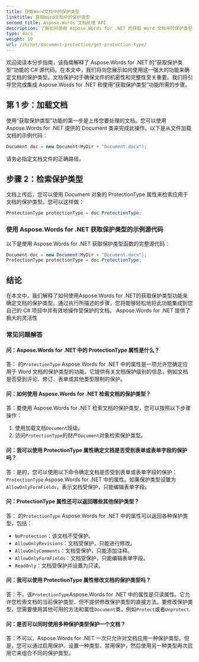 ```yaml
---
title: 获取Word文档中的保护类型
linktitle: 获取Word文档中的保护类型
second_title: Aspose.Words 文档处理 API
description: 了解如何使用 Aspose.Words for .NET 的获取 Word 文档中的保护类型功能来确定文档的保护类型。
type: docs
weight: 10
url: /zh/net/document-protection/get-protection-type/
---
```

欢迎阅读本分步指南，该指南解释了 Aspose.Words for .NET 的“获取保护类型”功能的 C# 源代码。在本文中，我们将向您展示如何使用这一强大的功能来确定文档的保护类型。文档保护对于确保文件的机密性和完整性至关重要。我们将引导您完成集成 Aspose.Words for .NET 和使用“获取保护类型”功能所需的步骤。

## 第 1 步：加载文档

使用“获取保护类型”功能的第一步是上传您要处理的文档。您可以使用 Aspose.Words for .NET 提供的 Document 类来完成此操作。以下是从文件加载文档的示例代码：

```csharp
Document doc = new Document(MyDir + "Document.docx");
```

请务必指定文档文件的正确路径。

## 步骤 2：检索保护类型

文档上传后，您可以使用 Document 对象的 ProtectionType 属性来检索应用于文档的保护类型。您可以这样做：

```csharp
ProtectionType protectionType = doc.ProtectionType;
```

### 使用 Aspose.Words for .NET 获取保护类型的示例源代码

以下是使用 Aspose.Words for .NET 获取保护类型函数的完整源代码：

```csharp
Document doc = new Document(MyDir + "Document.docx");
ProtectionType protectionType = doc.ProtectionType;
```

## 结论

在本文中，我们解释了如何使用Aspose.Words for .NET的获取保护类型功能来确定文档的保护类型。通过执行所描述的步骤，您将能够轻松地将此功能集成到您自己的 C# 项目中并有效地操作受保护的文档。 Aspose.Words for .NET 提供了极大的灵活性

### 常见问题解答

#### 问：Aspose.Words for .NET 中的 ProtectionType 属性是什么？

答： 的`ProtectionType` Aspose.Words for .NET 中的属性是一项允许您确定应用于 Word 文档的保护类型的功能。它提供有关文档保护级别的信息，例如文档是否受到评论、修订、表单或其他类型限制的保护。

#### 问：如何使用 Aspose.Words for .NET 检索文档的保护类型？

答：要使用 Aspose.Words for .NET 检索文档的保护类型，您可以按照以下步骤操作：
1. 使用加载文档`Document`班级。
2. 访问`ProtectionType`的财产`Document`对象检索保护类型。

#### 问：我可以使用 ProtectionType 属性确定文档是否受到表单或表单字段的保护吗？

答：是的，您可以使用以下命令确定文档是否受到表单或表单字段的保护：`ProtectionType` Aspose.Words for .NET 中的属性。如果保护类型设置为`AllowOnlyFormFields`，表示文档受保护，只能编辑表单字段。

#### 问：ProtectionType 属性还可以返回哪些其他保护类型？

答： 的`ProtectionType` Aspose.Words for .NET 中的属性可以返回各种保护类型，包括：
- `NoProtection`：该文档不受保护。
- `AllowOnlyRevisions`：文档受保护，只能进行修改。
- `AllowOnlyComments`：文档受保护，只能添加注释。
- `AllowOnlyFormFields`：文档受保护，只能编辑表单字段。
- `ReadOnly`：文档受保护并设置为只读。

#### 问：我可以使用 ProtectionType 属性修改文档的保护类型吗？

答：不，该`ProtectionType`Aspose.Words for .NET 中的属性是只读属性。它允许您检索文档的当前保护类型，但不提供修改保护类型的直接方法。要修改保护类型，您需要使用其他可用的方法和属性`Document`类，例如`Protect`或者`Unprotect`.

#### 问：是否可以同时使用多种保护类型保护一个文档？

答：不可以，Aspose.Words for .NET 一次只允许对文档应用一种保护类型。但是，您可以通过启用保护、设置一种类型、禁用保护，然后使用另一种类型再次启用它来组合不同的保护类型。

